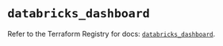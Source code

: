 # `databricks_dashboard`

Refer to the Terraform Registry for docs: [`databricks_dashboard`](https://registry.terraform.io/providers/databricks/databricks/1.73.0/docs/resources/dashboard).
